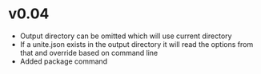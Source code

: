 # v0.04

* Output directory can be omitted which will use current directory
* If a unite.json exists in the output directory it will read the options from that and override based on command line
* Added package command
